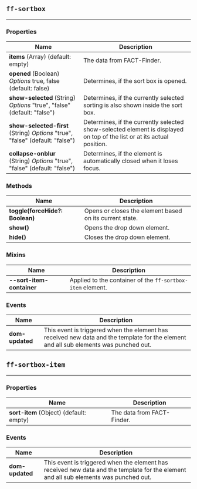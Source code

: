 ## `ff-sortbox`
___
### Properties
| Name | Description |
| ---- | ----------- |
| **items** (Array) (default: empty) | The data from FACT-Finder. |
| **opened** (Boolean) *Options* true, false (default: false) | Determines, if the sort box is opened. |
| **show-selected** (String) *Options* "true", "false" (default: "false") | Determines, if the currently selected sorting is also shown inside the sort box. |
| **show-selected-first** (String) *Options* "true", "false" (default: "false") | Determines, if the currently selected show-selected element is displayed on top of the list or at its actual position. |
| **collapse-onblur** (String) *Options* "true", "false" (default: "false") | Determines, if the element is automatically closed when it loses focus. |

### Methods
| Name | Description |
| ---- | ----------- |
| **toggle(forceHide?: Boolean)** | Opens or closes the element based on its current state. |
| **show()** | Opens the drop down element. |
| **hide()** | Closes the drop down element. |

### Mixins
| Name | Description |
| ---- | ----------- |
| **--sort-item-container** |  Applied to the container of the `ff-sortbox-item` element. |

### Events
| Name | Description |
| ---- | ----------- |
| **dom-updated** | This event is triggered when the element has received new data and the template for the element and all sub elements was punched out. |

## `ff-sortbox-item`
___
### Properties
| Name | Description |
| ---- | ----------- |
| **sort-item** (Object) (default: empty) | The data from FACT-Finder. |

### Events
| Name | Description |
| ---- | ----------- |
| **dom-updated** | This event is triggered when the element has received new data and the template for the element and all sub elements was punched out. |
